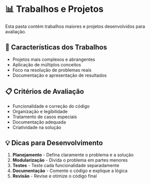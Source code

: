 # 📊 Trabalhos e Projetos

Esta pasta contém trabalhos maiores e projetos desenvolvidos para avaliação.

## 🎯 Características dos Trabalhos

- Projetos mais complexos e abrangentes
- Aplicação de múltiplos conceitos
- Foco na resolução de problemas reais
- Documentação e apresentação de resultados

## 📋 Critérios de Avaliação

- Funcionalidade e correção do código
- Organização e legibilidade
- Tratamento de casos especiais
- Documentação adequada
- Criatividade na solução

## 💡 Dicas para Desenvolvimento

1. **Planejamento** - Defina claramente o problema e a solução
2. **Modularização** - Divida o problema em partes menores
3. **Testes** - Teste cada funcionalidade separadamente
4. **Documentação** - Comente o código e explique a lógica
5. **Revisão** - Revise e otimize o código final